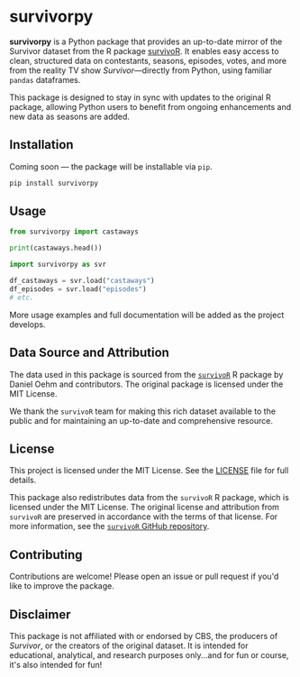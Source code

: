 # survivorpy

**survivorpy** is a Python package that provides an up-to-date mirror of the Survivor dataset from the R package [survivoR](https://github.com/doehm/survivoR). It enables easy access to clean, structured data on contestants, seasons, episodes, votes, and more from the reality TV show *Survivor*—directly from Python, using familiar `pandas` dataframes.

This package is designed to stay in sync with updates to the original R package, allowing Python users to benefit from ongoing enhancements and new data as seasons are added.

## Installation

Coming soon — the package will be installable via `pip`.

```bash
pip install survivorpy
```

## Usage


```python
from survivorpy import castaways

print(castaways.head())
```

```python
import survivorpy as svr

df_castaways = svr.load("castaways")
df_episodes = svr.load("episodes")
# etc.
```

More usage examples and full documentation will be added as the project develops.

## Data Source and Attribution

The data used in this package is sourced from the [`survivoR`](https://github.com/doehm/survivoR) R package by Daniel Oehm and contributors. The original package is licensed under the MIT License.

We thank the `survivoR` team for making this rich dataset available to the public and for maintaining an up-to-date and comprehensive resource.

## License

This project is licensed under the MIT License. See the [LICENSE](LICENSE) file for full details.

This package also redistributes data from the `survivoR` R package, which is licensed under the MIT License. The original license and attribution from `survivoR` are preserved in accordance with the terms of that license. For more information, see the [`survivoR` GitHub repository](https://github.com/doehm/survivoR).

## Contributing

Contributions are welcome! Please open an issue or pull request if you'd like to improve the package.

## Disclaimer

This package is not affiliated with or endorsed by CBS, the producers of *Survivor*, or the creators of the original dataset. It is intended for educational, analytical, and research purposes only...and for fun or course, it's also intended for fun!
